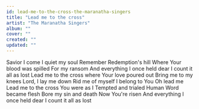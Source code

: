 ```yaml
---
id: lead-me-to-the-cross-the-maranatha-singers
title: "Lead me to the cross"
artist: "The Maranatha Singers"
album: ""
cover: ""
created: ""
updated: ""
---
```


Savior I come
I quiet my soul
Remember
Redemption's hill
Where Your blood was spilled
For my ransom
And everything I once held dear
I count it all as lost
Lead me to the cross where Your love poured out
Bring me to my knees
Lord, I lay me down
Rid me of myself
I belong to You
Oh lead me
Lead me to the cross
You were as I
Tempted and trialed
Human
Word became flesh
Bore my sin and death
Now You're risen
And everything I once held dear
I count it all as lost